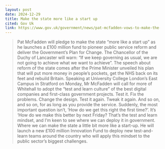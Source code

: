 ```yaml
---
layout: post
date: 2024-12-29
title: Make the state more like a start up
cited: Gov Uk
link: https://www.gov.uk/government/news/pat-mcfadden-vows-to-make-the-state-more-like-a-start-up-as-he-deploys-reform-teams-across-country
---
```


> Pat McFadden will pledge to make the state “more like a start up” as he launches a £100 million fund to pioneer public service reform and deliver the Government’s Plan for Change. The Chancellor of the Duchy of Lancaster will warn: “If we keep governing as usual, we are not going to achieve what we want to achieve”.
> The speech about reform of the state comes after the Prime Minister unveiled his plan that will put more money in people’s pockets, get the NHS back on its feet and rebuild Britain.
> Speaking at University College London’s East Campus in Stratford on Monday, Mr McFadden will call for more of Whitehall to adopt the “test and learn culture” of the best digital companies and first-class government projects.
> Test it. Fix the problems. Change the design. Test it again. Tweak it again. And so on, and so on, for as long as you provide the service. Suddenly, the most important question isn’t, ‘How do we get this right the first time?’. It’s ‘How do we make this better by next Friday?
> That’s the test and learn mindset, and I’m keen to see where we can deploy it in government. Where we can make the state a little bit more like a start-up.
> He will launch a new £100 million Innovation Fund to deploy new test-and-learn teams around the country who will apply this mindset to the public sector’s biggest challenges.
